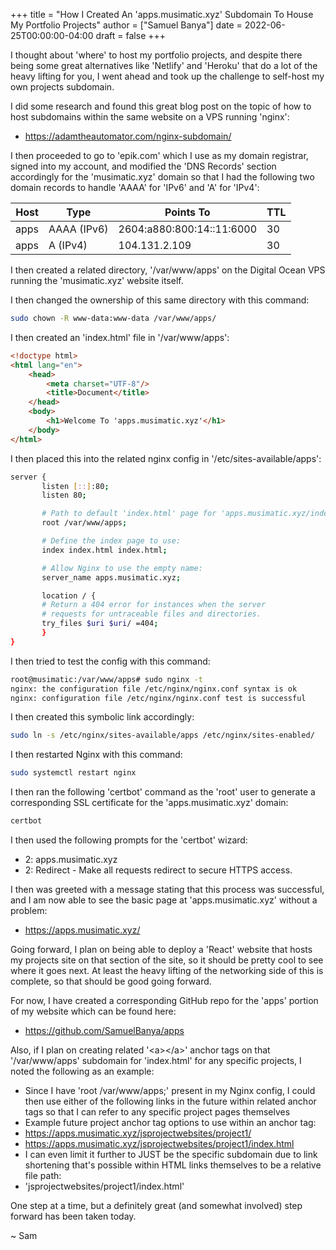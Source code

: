 +++
title = "How I Created An 'apps.musimatic.xyz' Subdomain To House My Portfolio Projects"
author = ["Samuel Banya"]
date = 2022-06-25T00:00:00-04:00
draft = false
+++

I thought about 'where' to host my portfolio projects, and despite there being some great alternatives like 'Netlify' and 'Heroku' that do a lot of the heavy lifting for you, I went ahead and took up the challenge to self-host my own projects subdomain.

I did some research and found this great blog post on the topic of how to host subdomains within the same website on a VPS running 'nginx':

-   <https://adamtheautomator.com/nginx-subdomain/>

I then proceeded to go to 'epik.com' which I use as my domain registrar, signed into my account, and modified the 'DNS Records' section accordingly for the 'musimatic.xyz' domain so that I had the following two domain records to handle 'AAAA' for 'IPv6' and 'A' for 'IPv4':

| Host | Type        | Points To                 | TTL |
|------|-------------|---------------------------|-----|
| apps | AAAA (IPv6) | 2604:a880:800:14::11:6000 | 30  |
| apps | A (IPv4)    | 104.131.2.109             | 30  |

I then created a related directory, '/var/www/apps' on the Digital Ocean VPS running the 'musimatic.xyz' website itself.

I then changed the ownership of this same directory with this command:

```bash
sudo chown -R www-data:www-data /var/www/apps/
```

I then created an 'index.html' file in '/var/www/apps':

```html
<!doctype html>
<html lang="en">
    <head>
        <meta charset="UTF-8"/>
        <title>Document</title>
    </head>
    <body>
        <h1>Welcome To 'apps.musimatic.xyz'</h1>
    </body>
</html>
```

I then placed this into the related nginx config in '/etc/sites-available/apps':

```bash
server {
       listen [::]:80;
       listen 80;

       # Path to default 'index.html' page for 'apps.musimatic.xyz/index.html' page:
       root /var/www/apps;

       # Define the index page to use:
       index index.html index.html;

       # Allow Nginx to use the empty name:
       server_name apps.musimatic.xyz;

       location / {
       # Return a 404 error for instances when the server
       # requests for untraceable files and directories.
       try_files $uri $uri/ =404;
       }
}
```

I then tried to test the config with this command:

```bash
root@musimatic:/var/www/apps# sudo nginx -t
nginx: the configuration file /etc/nginx/nginx.conf syntax is ok
nginx: configuration file /etc/nginx/nginx.conf test is successful
```

I then created this symbolic link accordingly:

```bash
sudo ln -s /etc/nginx/sites-available/apps /etc/nginx/sites-enabled/
```

I then restarted Nginx with this command:

```bash
sudo systemctl restart nginx
```

I then ran the following 'certbot' command as the 'root' user to generate a corresponding SSL certificate for the 'apps.musimatic.xyz' domain:

```bash
certbot
```

I then used the following prompts for the 'certbot' wizard:

-   2: apps.musimatic.xyz
-   2: Redirect - Make all requests redirect to secure HTTPS access.

I then was greeted with a message stating that this process was successful, and I am now able to see the basic page at 'apps.musimatic.xyz' without a problem:

-   <https://apps.musimatic.xyz/>

Going forward, I plan on being able to deploy a 'React' website that hosts my projects site on that section of the site, so it should be pretty cool to see where it goes next. At least the heavy lifting of the networking side of this is complete, so that should be good going forward.

For now, I have created a corresponding GitHub repo for the 'apps' portion of my website which can be found here:

-   <https://github.com/SamuelBanya/apps>

Also, if I plan on creating related '&lt;a&gt;&lt;/a&gt;' anchor tags on that '/var/www/apps' subdomain for 'index.html' for any specific projects, I noted the following as an example:

-   Since I have 'root /var/www/apps;' present in my Nginx config, I could then use either of the following links in the future within related anchor tags so that I can refer to any specific project pages themselves
-   Example future project anchor tag options to use within an anchor tag:
-   <https://apps.musimatic.xyz/jsprojectwebsites/project1/>
-   <https://apps.musimatic.xyz/jsprojectwebsites/project1/index.html>
-   I can even limit it further to JUST be the specific subdomain due to link shortening that's possible within HTML links themselves to be a relative file path:
-   'jsprojectwebsites/project1/index.html'

One step at a time, but a definitely great (and somewhat involved) step forward has been taken today.

~ Sam